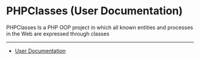 # PHPClasses (User Documentation)
PHPClasses Is a PHP OOP project in which all known entities and processes in the Web are expressed through classes 
***

* [User Documentation](https://github.com/AbdallahBeraiDEV/PHPClasses/wiki/User-Documentation)
